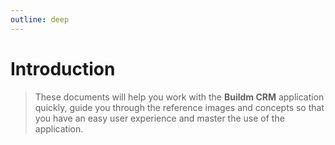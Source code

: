 ```yaml
---
outline: deep
---
```


# Introduction

>These documents will help you work with the <b>Buildm CRM</b> application quickly, guide you through the reference images and concepts so that you have an easy user experience and master the use of the application.
